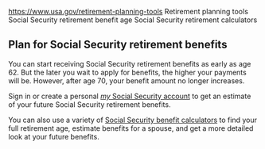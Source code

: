 

https://www.usa.gov/retirement-planning-tools
Retirement planning tools
Social Security retirement benefit age
Social Security retirement calculators

**Plan for Social Security retirement benefits**
------------------------------------------------

You can start receiving Social Security retirement benefits as early as age 62. But the later you wait to apply for benefits, the higher your payments will be. However, after age 70, your benefit amount no longer increases.

Sign in or create a personal
[*my*
Social Security account](https://www.ssa.gov/myaccount/)
to get an estimate of your future Social Security retirement benefits.

You can also use a variety of
[Social Security benefit calculators](https://www.ssa.gov/benefits/calculators/)
to find your full retirement age, estimate benefits for a spouse, and get a more detailed look at your future benefits.
